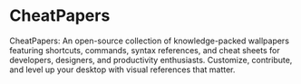 # CheatPapers
CheatPapers: An open-source collection of knowledge-packed wallpapers featuring shortcuts, commands, syntax references, and cheat sheets for developers, designers, and productivity enthusiasts. Customize, contribute, and level up your desktop with visual references that matter.
